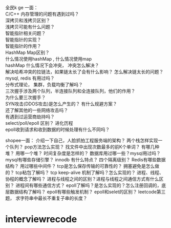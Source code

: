 全民k ge 一面：   
C/C++ 内存管理的问题有遇到过吗？  
深拷贝和浅拷贝区别？  
浅拷贝可能有什么问题？  
智能指针相关问题？  
智能指针的实现？  
智能指针的作用？  
HashMap Map区别？  
什么情况使用hashMap ,  什么情况使用map  
hashMap 什么情况下会冲突， 冲突怎么解决？  
解决哈希冲突的拉链法，如果链太长了会有什么影响？ 怎么解决链太长的问题？  
mysql, redis 有用过吗？  
分布式理论， 集群，负载均衡了解吗？  
三次握手涉及两个队列，半连接队列和全连接队列，他们的作用？  
为什么要三次握手？  
SYN攻击(DDOS攻击)是怎么产生的？ 有什么规避方案？  
还了解其他的一些网络攻击吗？  
有遇到过运营商劫持吗？  
select/poll/epoll 区别？ 进化历程  
epoll收到请求和收到数据的时候处理有什么不同吗？  



shopee一面：
介绍一下自己，人脸抓拍工程服务端的架构？
两个栈怎样实现一个队列？ pop方法怎么实现？
找文件中出现次数最多的前K个单词？ 有哪几种堆？ 用哪一个堆？ 时间复杂度是怎样的？
数据库用过哪一些？mysql用过吗？
mysql有哪些存储引擎？
innodb 有什么特点？
四个隔离级别？
Redis有哪些数据结构？
用过哪些中间件？
tcp是怎么保存传输的可靠性的？
拥塞避免是怎么做的？
tcp粘包了解吗？
tcp keep-alive 机制了解吗？怎么实现的？
进程、线程、协程的概念了解吗？
进程与线程之间的区别？进程与线程之间通信方式有什么区别？
进程间有哪些通信方式？
epoll了解吗？是怎么实现的？怎么注册回调的，底层数据结构了解吗？
epoll有哪些触发机制？
epoll和selet的区别？
leetcode第三题， 求字符串中最长不重复子串的长度？



# interviewrecode
